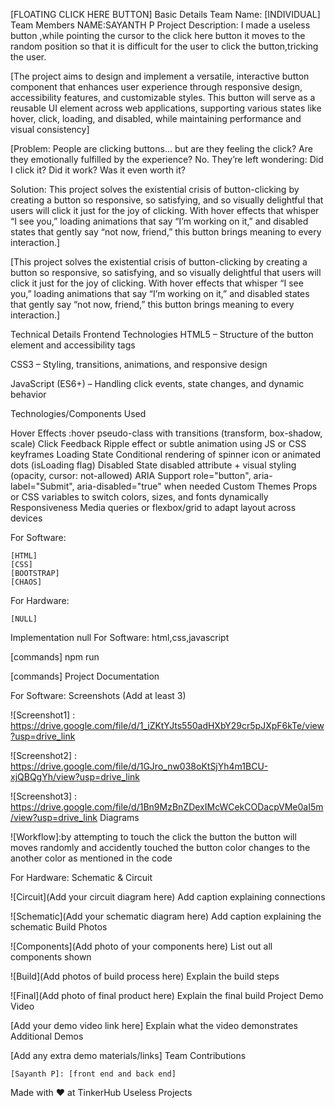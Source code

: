 [FLOATING CLICK HERE BUTTON] 
Basic Details
Team Name: [INDIVIDUAL]
Team Members
    NAME:SAYANTH P
Project Description: I made a useless button ,while pointing  the cursor to the click here button it moves to the random position so that it is difficult for the user to click the button,tricking the user. 

[The project aims to design and implement a versatile, interactive button component that enhances user experience through responsive design, accessibility features, and customizable styles. This button will serve as a reusable UI element across web applications, supporting various states like hover, click, loading, and disabled, while maintaining performance and visual consistency]


[Problem: People are clicking buttons... but are they feeling the click? Are they emotionally fulfilled by the experience? No. They’re left wondering: Did I click it? Did it work? Was it even worth it?

Solution: This project solves the existential crisis of button-clicking by creating a button so responsive, so satisfying, and so visually delightful that users will click it just for the joy of clicking. With hover effects that whisper “I see you,” loading animations that say “I’m working on it,” and disabled states that gently say “not now, friend,” this button brings meaning to every interaction.]

[This project solves the existential crisis of button-clicking by creating a button so responsive, so satisfying, and so visually delightful that users will click it just for the joy of clicking. With hover effects that whisper “I see you,” loading animations that say “I’m working on it,” and disabled states that gently say “not now, friend,” this button brings meaning to every interaction.]

Technical Details
 Frontend Technologies
HTML5 – Structure of the button element and accessibility tags

CSS3 – Styling, transitions, animations, and responsive design

JavaScript (ES6+) – Handling click events, state changes, and dynamic behavior
 
Technologies/Components Used

Hover Effects	:hover pseudo-class with transitions (transform, box-shadow, scale)
Click Feedback	Ripple effect or subtle animation using JS or CSS keyframes
Loading State	Conditional rendering of spinner icon or animated dots (isLoading flag)
Disabled State	disabled attribute + visual styling (opacity, cursor: not-allowed)
ARIA Support	role="button", aria-label="Submit", aria-disabled="true" when needed
Custom Themes	Props or CSS variables to switch colors, sizes, and fonts dynamically
Responsiveness	Media queries or flexbox/grid to adapt layout across devices

For Software:

    [HTML]
    [CSS]
    [BOOTSTRAP]
    [CHAOS]

For Hardware:

    [NULL]

Implementation
 null 
For Software:
html,css,javascript

[commands]
npm run

[commands]
Project Documentation

For Software:
Screenshots (Add at least 3)

![Screenshot1] : https://drive.google.com/file/d/1_iZKtYJts550adHXbY29cr5pJXpF6kTe/view?usp=drive_link

![Screenshot2] : https://drive.google.com/file/d/1GJro_nw038oKtSjYh4m1BCU-xjQBQgYh/view?usp=drive_link

![Screenshot3] : https://drive.google.com/file/d/1Bn9MzBnZDexIMcWCekCODacpVMe0aI5m/view?usp=drive_link
Diagrams

![Workflow]:by attempting to touch the click the button the button will moves randomly and accidently touched the button color changes to the another color as mentioned in the code 

For Hardware:
Schematic & Circuit

![Circuit](Add your circuit diagram here) Add caption explaining connections

![Schematic](Add your schematic diagram here) Add caption explaining the schematic
Build Photos

![Components](Add photo of your components here) List out all components shown

![Build](Add photos of build process here) Explain the build steps

![Final](Add photo of final product here) Explain the final build
Project Demo
Video

[Add your demo video link here] Explain what the video demonstrates
Additional Demos

[Add any extra demo materials/links]
Team Contributions

    [Sayanth P]: [front end and back end]
   

Made with ❤️ at TinkerHub Useless Projects
